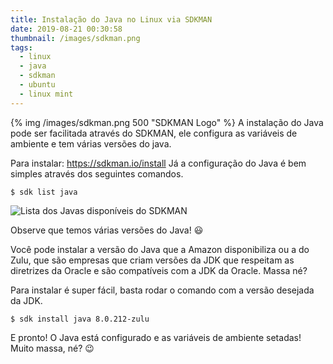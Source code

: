 ```yaml
---
title: Instalação do Java no Linux via SDKMAN
date: 2019-08-21 00:30:58
thumbnail: /images/sdkman.png
tags: 
  - linux
  - java
  - sdkman
  - ubuntu
  - linux mint
---
```

{% img  /images/sdkman.png 500 "SDKMAN Logo" %}
A instalação do Java pode ser facilitada através do SDKMAN, ele configura as variáveis de ambiente e tem
várias versões do java.

Para instalar: https://sdkman.io/install
Já a configuração do Java é bem simples através dos seguintes comandos.
<!-- more --> 
`$ sdk list java`

![Lista dos Javas disponíveis do SDKMAN](/images/print-sdkman-java.png)

Observe que temos várias versões do Java! :smiley:

Você pode instalar a versão do Java que a Amazon disponibiliza ou a do Zulu, que são empresas que criam versões da JDK que respeitam as diretrizes da Oracle e são compatíveis com a JDK da Oracle. Massa né?

Para instalar é super fácil, basta rodar o comando com a versão desejada da JDK.

`$ sdk install java 8.0.212-zulu`

E pronto! O Java está configurado e as variáveis de ambiente setadas! Muito massa, né? :wink: